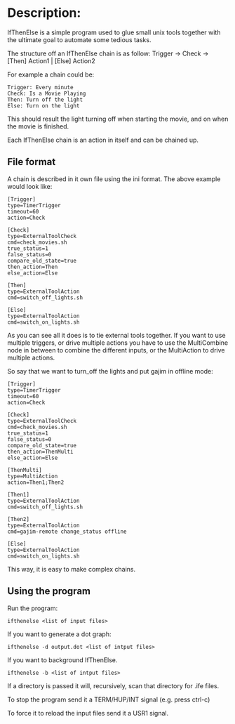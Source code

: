 # Description:

IfThenElse is a simple program used to glue small unix tools together with the ultimate goal to automate some tedious tasks.

The structure off an IfThenElse chain is as follow: Trigger -> Check -> [Then] Action1 | [Else] Action2

For example a chain could be:

    Trigger: Every minute
    Check: Is a Movie Playing
    Then: Turn off the light
    Else: Turn on the light

This should result the light turning off when starting the movie, and on when the movie is finished.

Each IfThenElse chain is an action in itself and can be chained up.

## File format

A chain is described in it own file using the ini format. The above example would look like:

    [Trigger]
    type=TimerTrigger
    timeout=60
    action=Check

    [Check]
    type=ExternalToolCheck
    cmd=check_movies.sh
    true_status=1
    false_status=0
    compare_old_state=true
    then_action=Then
    else_action=Else

    [Then]
    type=ExternalToolAction
    cmd=switch_off_lights.sh

    [Else]
    type=ExternalToolAction
    cmd=switch_on_lights.sh

As you can see all it does is to tie external tools together. If you want to use multiple triggers, or drive multiple actions you have to use the MultiCombine node in between to combine the different inputs, or the MultiAction to drive multiple actions.

So say that we want to turn_off the lights and put gajim in offline mode:

    [Trigger]
    type=TimerTrigger
    timeout=60
    action=Check

    [Check]
    type=ExternalToolCheck
    cmd=check_movies.sh
    true_status=1
    false_status=0
    compare_old_state=true
    then_action=ThenMulti
    else_action=Else

    [ThenMulti]
    type=MultiAction
    action=Then1;Then2

    [Then1]
    type=ExternalToolAction
    cmd=switch_off_lights.sh

    [Then2]
    type=ExternalToolAction
    cmd=gajim-remote change_status offline

    [Else]
    type=ExternalToolAction
    cmd=switch_on_lights.sh

This way, it is easy to make complex chains.

## Using the program

Run the program:

    ifthenelse <list of input files>

If you want to generate a dot graph:

    ifthenelse -d output.dot <list of intput files>

If you want to background IfThenElse.

    ifthenelse -b <list of intput files>

If a directory is passed it will, recursively, scan that directory for .ife files.

To stop the program send it a TERM/HUP/INT signal (e.g. press ctrl-c)

To force it to reload the input files send it a USR1 signal.
